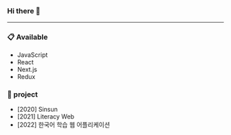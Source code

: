 ### Hi there 👋
---

### 📋 Available
* JavaScript
* React
* Next.js
* Redux

### 🌱 project
* [2020] Sinsun
* [2021] Literacy Web
* [2022] 한국어 학습 웹 어플리케이션


<!--
**cheolsoonP/cheolsoonP** is a ✨ _special_ ✨ repository because its `README.md` (this file) appears on your GitHub profile.


Here are some ideas to get you started:

- 🔭 I’m currently working on ...
- 🌱 I’m currently learning ...
- 👯 I’m looking to collaborate on ...
- 🤔 I’m looking for help with ...
- 💬 Ask me about ...
- 📫 How to reach me: ...
- 😄 Pronouns: ...
- ⚡ Fun fact: ...
-->
